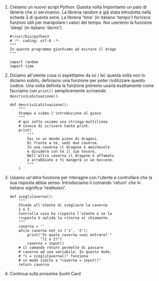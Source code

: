 1. Creiamo un nuovo script Python. Questa volta Importiamo un paio di librerie
   che ci serviranno. La libreria random è già stata introdotta nella scheda 3
   di questa serie.
   La libreria 'time' (in italiano 'tempo') fornisce funzioni utili per
   manipolare i valori del tempo. Noi useremo la funzione 'sleep' (in
   italiano 'dormi').
    ```
    #!/usr/bin/python3
    # -*- coding: utf-8 -*-
    """
    In questo programma giochiamo ad evitare il drago
    """

    import random
    import time
    ```
2. Diciamo all'utente cosa ci aspettiamo da lui / lei: questa volta non lo
   diciamo subito, definiamo una funzione per poter riutilizzare questo codice.
   Una volta definita la funzione potremo usarla esattamente come facciamo
   con ```print()``` semplicemente scrivendo ```descriviLaSituazione()```.
    ```
    def descriviLaSituazione():
        """
        Stampa a video l'introduzione al gioco
        """
        # qui sotto usiamo una stringa multilinea
        # invece di scrivere tante print.
        print(
            """
            Sei in un mondo pieno di dragoni.
            Di fronte a te, vedi due caverne.
            In una caverna il dragone è amichevole
            e dividerà con te il suo tesoro.
            Nell'altra caverna il dragone è affamato
            e arrabbiato e ti mangerà in un boccone.
            """
        )
    ```
3. Usiamo un'altra funzione per interagire con l'utente e controllare che la
    sua risposta abbia senso. Introduciamo il comando 'return' che in italiano
    significa 'restituisci'.
    ```
    def scegliCaverna():
        """
        Chiede all'utente di scegliere la caverna
        1 o 2.
        Controlla cosa ha risposto l'utente e se la
        risposta è valida la ritorna al chiamante.
        """
        caverna = ''
        while caverna not in ('1', '2'):
            print("In quale caverna vuoi entrare? "
                  "(1 o 2)")
            caverna = input()
        # il comando return permette di passare
        # caverna ad una variabile. In questo modo,
        # "c = scegliCaverna()" funziona
        # in modo simile a "caverna = input()"
        return caverna
    ```
4. Continua sulla prossima Sushi Card
